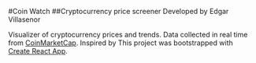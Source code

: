 #Coin Watch
##Cryptocurrency price screener
Developed by Edgar Villasenor

Visualizer of cryptocurrency prices and trends. Data collected in real time from [CoinMarketCap](https://coinmarketcap.com/).
Inspired by 
This project was bootstrapped with [Create React App](https://github.com/facebook/create-react-app).
